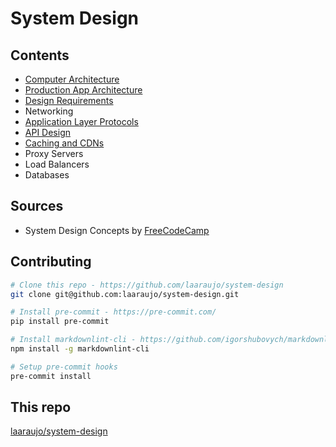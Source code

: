 # System Design

## Contents

- [Computer Architecture](./computer_architecture/)
- [Production App Architecture](./prod_app_architecture/)
- [Design Requirements](./design_requirements/)
- Networking
- [Application Layer Protocols](./app_level_protocols/)
- [API Design](./api_design/)
- [Caching and CDNs](./caching_and_cdn/)
- Proxy Servers
- Load Balancers
- Databases

## Sources

- System Design Concepts by [FreeCodeCamp](https://www.youtube.com/watch?v=F2FmTdLtb_4)

## Contributing

```bash
# Clone this repo - https://github.com/laaraujo/system-design
git clone git@github.com:laaraujo/system-design.git

# Install pre-commit - https://pre-commit.com/
pip install pre-commit

# Install markdownlint-cli - https://github.com/igorshubovych/markdownlint-cli
npm install -g markdownlint-cli

# Setup pre-commit hooks
pre-commit install
```

## This repo

[laaraujo/system-design](https://github.com/laaraujo/system-design)
